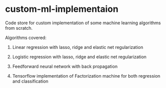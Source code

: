 # custom-ml-implementaion
Code store for custom implementation of some machine learning algorithms from scratch.

Algorithms covered:
1. Linear regression with lasso, ridge and elastic net regularization
2. Logistic regression with lasso, ridge and elastic net regularization
3. Feedforward neural network with back propagation

4. Tensorflow implementation of Factorization machine for both regression and classification
